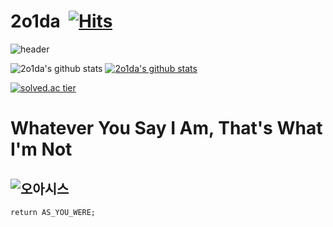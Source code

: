 # 2o1da&nbsp; [![Hits](https://hits.seeyoufarm.com/api/count/incr/badge.svg?url=https%3A%2F%2Fgithub.com%2F2o1da&count_bg=%2379C83D&title_bg=%23555555&icon=&icon_color=%23E7E7E7&title=hits&edge_flat=false)](https://hits.seeyoufarm.com)

![header](https://capsule-render.vercel.app/api?type=wave&color=gradient&height=300&section=header&text=AS%20You%20WERE&fontSize=40)

![2o1da's github stats](https://github-readme-stats.vercel.app/api?username=2o1da&show_icons=true)
[![2o1da's github stats](https://github-readme-stats.vercel.app/api/top-langs/?username=2o1da&show_icons=true&hide_border=true&title_color=004386&icon_color=004386&layout=compact)](https://github.com/2o1da)

[![solved.ac tier](http://mazassumnida.wtf/api/generate_badge?boj=2o1da)](https://solved.ac/2o1da)

# Whatever You Say I Am, That's What I'm Not

![오아시스](https://ichef.bbci.co.uk/news/1024/cpsprodpb/2683/production/_114695890_michaelspencerjones-oasistablefootball-rockfieldstudios1995.jpg)
---

```
return AS_YOU_WERE;
```



<!---
2o1da/2o1da is a ✨ special ✨ repository because its `README.md` (this file) appears on your GitHub profile.
You can click the Preview link to take a look at your changes.
--->
